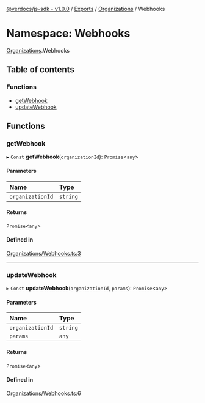 [@verdocs/js-sdk - v1.0.0](../README.md) / [Exports](../modules.md) / [Organizations](Organizations.md) / Webhooks

# Namespace: Webhooks

[Organizations](Organizations.md).Webhooks

## Table of contents

### Functions

- [getWebhook](Organizations.Webhooks.md#getwebhook)
- [updateWebhook](Organizations.Webhooks.md#updatewebhook)

## Functions

### getWebhook

▸ `Const` **getWebhook**(`organizationId`): `Promise`<`any`\>

#### Parameters

| Name | Type |
| :------ | :------ |
| `organizationId` | `string` |

#### Returns

`Promise`<`any`\>

#### Defined in

[Organizations/Webhooks.ts:3](https://github.com/Verdocs/js-sdk/blob/34c7ea0/src/Organizations/Webhooks.ts#L3)

___

### updateWebhook

▸ `Const` **updateWebhook**(`organizationId`, `params`): `Promise`<`any`\>

#### Parameters

| Name | Type |
| :------ | :------ |
| `organizationId` | `string` |
| `params` | `any` |

#### Returns

`Promise`<`any`\>

#### Defined in

[Organizations/Webhooks.ts:6](https://github.com/Verdocs/js-sdk/blob/34c7ea0/src/Organizations/Webhooks.ts#L6)
